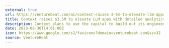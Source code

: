 ```yaml
---
external: true
url: https://venturebeat.com/ai/context-raises-3-5m-to-elevate-llm-apps-with-detailed-analytics/
title: Context raises $3.5M to elevate LLM apps with detailed analytics
description: Context plans to use the capital to build out its engineering team and further improve its product to deliver better analytics for LLM apps.
date: 2023-08-30T14:01:00Z
icon: https://www.google.com/s2/favicons?domain=venturebeat.com&sz=32
source: VentureBeat
---
```

